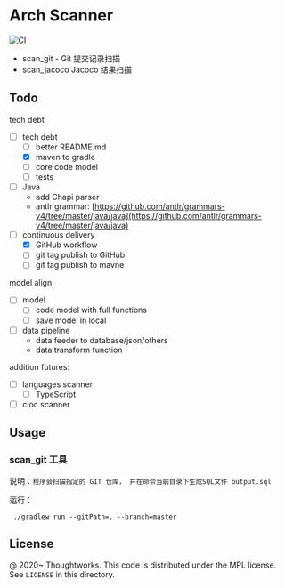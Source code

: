 # Arch Scanner 

[![CI](https://github.com/archguard/scanner/actions/workflows/ci.yaml/badge.svg)](https://github.com/archguard/scanner/actions/workflows/ci.yaml)

* scan_git - Git 提交记录扫描
* scan_jacoco Jacoco 结果扫描

## Todo

tech debt

- [ ] tech debt
  - [ ] better README.md
  - [x] maven to gradle
  - [ ] core code model
  - [ ] tests
- [ ] Java
  - add Chapi parser
  - antlr grammar: [https://github.com/antlr/grammars-v4/tree/master/java/java](https://github.com/antlr/grammars-v4/tree/master/java/java)
- [ ] continuous delivery
  - [x] GitHub workflow 
  - [ ] git tag publish to GitHub
  - [ ] git tag publish to mavne

model align

- [ ] model
  - [ ] code model with full functions
  - [ ] save model in local
- [ ] data pipeline 
  - data feeder to database/json/others
  - data transform function

addition futures: 

- [ ] languages scanner
  - [ ] TypeScript
- [ ] cloc scanner

## Usage

### scan_git 工具 

说明：`程序会扫描指定的 GIT 仓库， 并在命令当前目录下生成SQL文件 output.sql`

运行：

```
 ./gradlew run --gitPath=. --branch=master
```

License
---

@ 2020~ Thoughtworks.  This code is distributed under the MPL license. See `LICENSE` in this directory.
